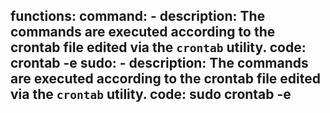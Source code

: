 functions:
  command:
    - description: The commands are executed according to the crontab file edited via the `crontab` utility.
      code: crontab -e
  sudo:
    - description: The commands are executed according to the crontab file edited via the `crontab` utility.
      code: sudo crontab -e
---
